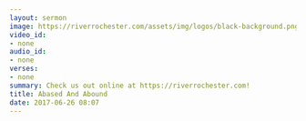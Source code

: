 ```yaml
---
layout: sermon
image: https://riverrochester.com/assets/img/logos/black-background.png
video_id:
- none
audio_id:
- none
verses:
- none
summary: Check us out online at https://riverrochester.com!
title: Abased And Abound
date: 2017-06-26 08:07
---
```

